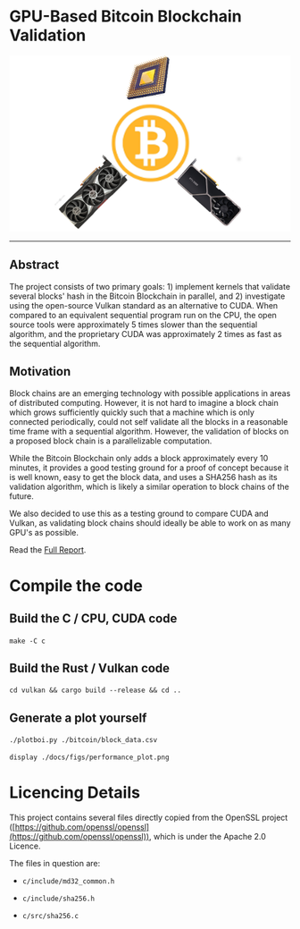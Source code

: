 # GPU-Based Bitcoin Blockchain Validation

<p style="text-align:center"><img src="docs/logo.png" /></p>


--------------------------------------------------------------------

## Abstract
The project consists of two primary goals: 1) implement kernels that validate several blocks' hash in the Bitcoin Blockchain in parallel, and 2) investigate using the open-source Vulkan standard as an alternative to CUDA. When compared to an equivalent sequential program run on the CPU, the open source tools were approximately 5 times slower than the sequential algorithm, and the proprietary CUDA was  approximately 2 times as fast as the sequential algorithm.

## Motivation
Block chains are an emerging technology with possible applications in areas of distributed computing. However, it is not hard to imagine a block chain which grows sufficiently quickly such that a machine which is only connected periodically, could not self validate all the blocks in a reasonable time frame with a sequential algorithm. However, the validation of blocks on a proposed block chain is a parallelizable computation.

While the Bitcoin Blockchain only adds a block approximately every 10 minutes, it provides a good testing ground for a proof of concept because it is well known, easy to get the block data, and uses a SHA256 hash as its validation algorithm, which is likely a similar operation to block chains of the future.

We also decided to use this as a testing ground to compare CUDA and Vulkan, as validating block chains should ideally be able to work on as many GPU's as possible.

Read the [Full Report](docs/bitcoin_gpu.pdf).

# Compile the code

## Build the C / CPU, CUDA code
`make -C c`

## Build the Rust / Vulkan code
`cd vulkan && cargo build --release && cd ..`

## Generate a plot yourself
`./plotboi.py ./bitcoin/block_data.csv`

`display ./docs/figs/performance_plot.png`



# Licencing Details

This project contains several files directly copied from the OpenSSL project ([https://github.com/openssl/openssl](https://github.com/openssl/openssl)), which is under the Apache 2.0 Licence.

The files in question are:

* `c/include/md32_common.h`

* `c/include/sha256.h`

* `c/src/sha256.c`
